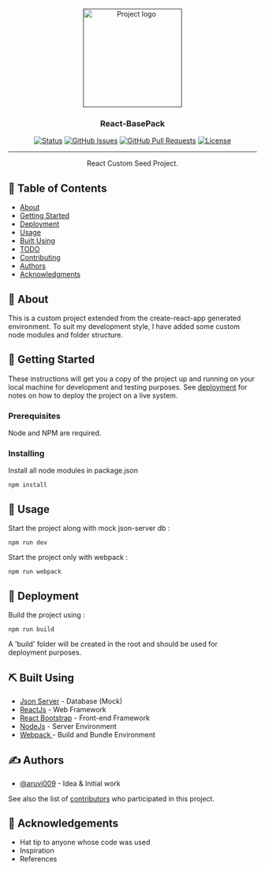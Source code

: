 <p align="center">
  <a href="" rel="noopener">
 <img width=200px height=200px src="public/favicon.ico" alt="Project logo"></a>
</p>

<h3 align="center">React-BasePack</h3>

<div align="center">

[![Status](https://img.shields.io/badge/status-active-success.svg)]()
[![GitHub Issues](https://img.shields.io/github/issues/aruvi009/React-BasePack.svg)](https://github.com/aruvi009/React-BasePack/issues)
[![GitHub Pull Requests](https://img.shields.io/github/issues-pr/aruvi009/React-BasePack.svg)](https://github.com/aruvi009/React-BasePack/pulls)
[![License](https://img.shields.io/badge/license-MIT-blue.svg)](/LICENSE)

</div>

---

<p align="center"> React Custom Seed Project.
    <br> 
</p>

## 📝 Table of Contents

- [About](#about)
- [Getting Started](#getting_started)
- [Deployment](#deployment)
- [Usage](#usage)
- [Built Using](#built_using)
- [TODO](../TODO.md)
- [Contributing](../CONTRIBUTING.md)
- [Authors](#authors)
- [Acknowledgments](#acknowledgement)

## 🧐 About <a name = "about"></a>

This is a custom project extended from the create-react-app generated environment. To suit my development style, I have added some custom node modules and folder structure. 

## 🏁 Getting Started <a name = "getting_started"></a>

These instructions will get you a copy of the project up and running on your local machine for development and testing purposes. See [deployment](#deployment) for notes on how to deploy the project on a live system.

### Prerequisites

Node and NPM are required.

### Installing

Install all node modules in package.json

```
npm install
```

<!-- 
## 🔧 Running the tests <a name = "tests"></a>

Explain how to run the automated tests for this system.

### Break down into end to end tests

Explain what these tests test and why

```
Give an example
```

### And coding style tests

Explain what these tests test and why

```
Give an example
``` -->

## 🎈 Usage <a name="usage"></a>

Start the project along with mock json-server db : 

```
npm run dev
```

Start the project only with webpack : 

```
npm run webpack
```

## 🚀 Deployment <a name = "deployment"></a>


Build the project using : 

```
npm run build
```

A 'build' folder will be created in the root and should be used for deployment purposes.

## ⛏️ Built Using <a name = "built_using"></a>

<!-- - [MongoDB](https://www.mongodb.com/) - Database -->
<!-- - [Express](https://expressjs.com/) - Server Framework -->
<!-- - [VueJs](https://vuejs.org/) - Web Framework -->
- [Json Server](https://www.npmjs.com/package/json-server) - Database (Mock)
- [ReactJs](https://reactjs.org/) - Web Framework
- [React Bootstrap](https://react-bootstrap.github.io) - Front-end Framework
- [NodeJs](https://nodejs.org/en/) - Server Environment
- [Webpack ](https://webpack.js.org/) - Build and Bundle Environment

## ✍️ Authors <a name = "authors"></a>

- [@aruvi009](https://github.com/aruvi009) - Idea & Initial work

See also the list of [contributors](https://github.com/aruvi009/React-BasePack/graphs/contributors) who participated in this project.

## 🎉 Acknowledgements <a name = "acknowledgement"></a>

- Hat tip to anyone whose code was used
- Inspiration
- References
